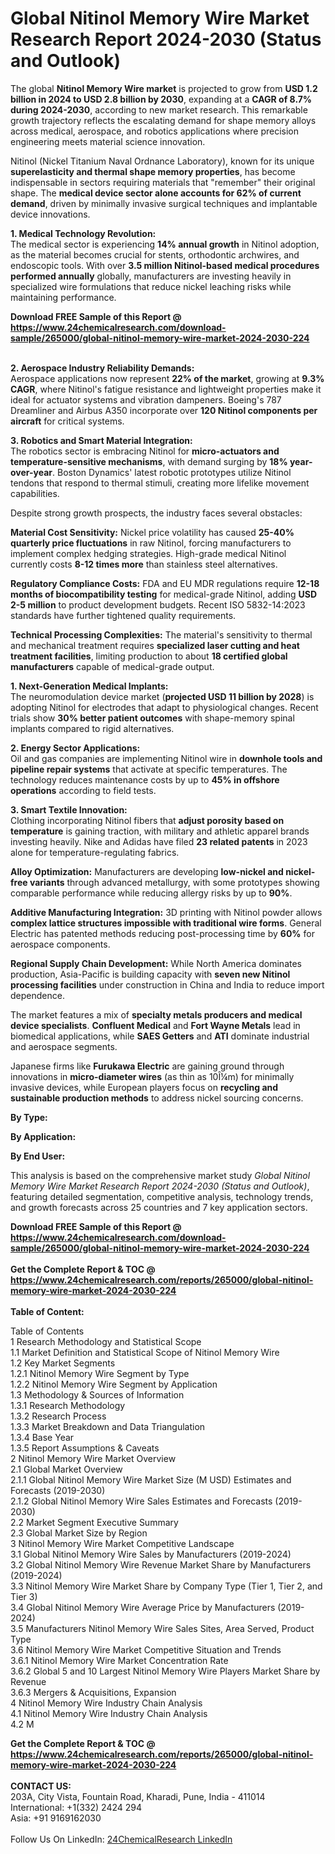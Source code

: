 <h1>Global Nitinol Memory Wire Market Research Report 2024-2030 (Status and Outlook)</h1><p>The global <strong>Nitinol Memory Wire market</strong> is projected to grow from <strong>USD 1.2 billion in 2024 to USD 2.8 billion by 2030</strong>, expanding at a <strong>CAGR of 8.7% during 2024-2030</strong>, according to new market research. This remarkable growth trajectory reflects the escalating demand for shape memory alloys across medical, aerospace, and robotics applications where precision engineering meets material science innovation.</p><p>Nitinol (Nickel Titanium Naval Ordnance Laboratory), known for its unique <strong>superelasticity and thermal shape memory properties</strong>, has become indispensable in sectors requiring materials that "remember" their original shape. The <strong>medical device sector alone accounts for 62% of current demand</strong>, driven by minimally invasive surgical techniques and implantable device innovations.</p><p><strong>1. Medical Technology Revolution:</strong><br>
The medical sector is experiencing <strong>14% annual growth</strong> in Nitinol adoption, as the material becomes crucial for stents, orthodontic archwires, and endoscopic tools. With over <strong>3.5 million Nitinol-based medical procedures performed annually</strong> globally, manufacturers are investing heavily in specialized wire formulations that reduce nickel leaching risks while maintaining performance.</p><div><b>Download FREE Sample of this Report @ 
            <a href="https://www.24chemicalresearch.com/download-sample/265000/global-nitinol-memory-wire-market-2024-2030-224">
            https://www.24chemicalresearch.com/download-sample/265000/global-nitinol-memory-wire-market-2024-2030-224</a></b></div><br><p><strong>2. Aerospace Industry Reliability Demands:</strong><br>
Aerospace applications now represent <strong>22% of the market</strong>, growing at <strong>9.3% CAGR</strong>, where Nitinol's fatigue resistance and lightweight properties make it ideal for actuator systems and vibration dampeners. Boeing's 787 Dreamliner and Airbus A350 incorporate over <strong>120 Nitinol components per aircraft</strong> for critical systems.</p><p><strong>3. Robotics and Smart Material Integration:</strong><br>
The robotics sector is embracing Nitinol for <strong>micro-actuators and temperature-sensitive mechanisms</strong>, with demand surging by <strong>18% year-over-year</strong>. Boston Dynamics' latest robotic prototypes utilize Nitinol tendons that respond to thermal stimuli, creating more lifelike movement capabilities.</p><p>Despite strong growth prospects, the industry faces several obstacles:</p><p><strong>Material Cost Sensitivity:</strong> Nickel price volatility has caused <strong>25-40% quarterly price fluctuations</strong> in raw Nitinol, forcing manufacturers to implement complex hedging strategies. High-grade medical Nitinol currently costs <strong>8-12 times more</strong> than stainless steel alternatives.</p><p><strong>Regulatory Compliance Costs:</strong> FDA and EU MDR regulations require <strong>12-18 months of biocompatibility testing</strong> for medical-grade Nitinol, adding <strong>USD 2-5 million</strong> to product development budgets. Recent ISO 5832-14:2023 standards have further tightened quality requirements.</p><p><strong>Technical Processing Complexities:</strong> The material's sensitivity to thermal and mechanical treatment requires <strong>specialized laser cutting and heat treatment facilities</strong>, limiting production to about <strong>18 certified global manufacturers</strong> capable of medical-grade output.</p><p><strong>1. Next-Generation Medical Implants:</strong><br>
The neuromodulation device market (<strong>projected USD 11 billion by 2028</strong>) is adopting Nitinol for electrodes that adapt to physiological changes. Recent trials show <strong>30% better patient outcomes</strong> with shape-memory spinal implants compared to rigid alternatives.</p><p><strong>2. Energy Sector Applications:</strong><br>
Oil and gas companies are implementing Nitinol wire in <strong>downhole tools and pipeline repair systems</strong> that activate at specific temperatures. The technology reduces maintenance costs by up to <strong>45% in offshore operations</strong> according to field tests.</p><p><strong>3. Smart Textile Innovation:</strong><br>
Clothing incorporating Nitinol fibers that <strong>adjust porosity based on temperature</strong> is gaining traction, with military and athletic apparel brands investing heavily. Nike and Adidas have filed <strong>23 related patents</strong> in 2023 alone for temperature-regulating fabrics.</p><p><strong>Alloy Optimization:</strong> Manufacturers are developing <strong>low-nickel and nickel-free variants</strong> through advanced metallurgy, with some prototypes showing comparable performance while reducing allergy risks by up to <strong>90%</strong>.</p><p><strong>Additive Manufacturing Integration:</strong> 3D printing with Nitinol powder allows <strong>complex lattice structures impossible with traditional wire forms</strong>. General Electric has patented methods reducing post-processing time by <strong>60%</strong> for aerospace components.</p><p><strong>Regional Supply Chain Development:</strong> While North America dominates production, Asia-Pacific is building capacity with <strong>seven new Nitinol processing facilities</strong> under construction in China and India to reduce import dependence.</p><p>The market features a mix of <strong>specialty metals producers and medical device specialists</strong>. <strong>Confluent Medical</strong> and <strong>Fort Wayne Metals</strong> lead in biomedical applications, while <strong>SAES Getters</strong> and <strong>ATI</strong> dominate industrial and aerospace segments.</p><p>Japanese firms like <strong>Furukawa Electric</strong> are gaining ground through innovations in <strong>micro-diameter wires</strong> (as thin as 10Î¼m) for minimally invasive devices, while European players focus on <strong>recycling and sustainable production methods</strong> to address nickel sourcing concerns.</p><p><strong>By Type:</strong></p><p><strong>By Application:</strong></p><p><strong>By End User:</strong></p><p>This analysis is based on the comprehensive market study <em>Global Nitinol Memory Wire Market Research Report 2024-2030 (Status and Outlook)</em>, featuring detailed segmentation, competitive analysis, technology trends, and growth forecasts across 25 countries and 7 key application sectors.</p><div><b>Download FREE Sample of this Report @ 
            <a href="https://www.24chemicalresearch.com/download-sample/265000/global-nitinol-memory-wire-market-2024-2030-224">
            https://www.24chemicalresearch.com/download-sample/265000/global-nitinol-memory-wire-market-2024-2030-224</a></b></div><br><div><b>Get the Complete Report & TOC @ 
            <a href="https://www.24chemicalresearch.com/reports/265000/global-nitinol-memory-wire-market-2024-2030-224">
            https://www.24chemicalresearch.com/reports/265000/global-nitinol-memory-wire-market-2024-2030-224</a></b></div><br>
            <b>Table of Content:</b><p>Table of Contents<br />
1 Research Methodology and Statistical Scope<br />
1.1 Market Definition and Statistical Scope of Nitinol Memory Wire<br />
1.2 Key Market Segments<br />
1.2.1 Nitinol Memory Wire Segment by Type<br />
1.2.2 Nitinol Memory Wire Segment by Application<br />
1.3 Methodology & Sources of Information<br />
1.3.1 Research Methodology<br />
1.3.2 Research Process<br />
1.3.3 Market Breakdown and Data Triangulation<br />
1.3.4 Base Year<br />
1.3.5 Report Assumptions & Caveats<br />
2 Nitinol Memory Wire Market Overview<br />
2.1 Global Market Overview<br />
2.1.1 Global Nitinol Memory Wire Market Size (M USD) Estimates and Forecasts (2019-2030)<br />
2.1.2 Global Nitinol Memory Wire Sales Estimates and Forecasts (2019-2030)<br />
2.2 Market Segment Executive Summary<br />
2.3 Global Market Size by Region<br />
3 Nitinol Memory Wire Market Competitive Landscape<br />
3.1 Global Nitinol Memory Wire Sales by Manufacturers (2019-2024)<br />
3.2 Global Nitinol Memory Wire Revenue Market Share by Manufacturers (2019-2024)<br />
3.3 Nitinol Memory Wire Market Share by Company Type (Tier 1, Tier 2, and Tier 3)<br />
3.4 Global Nitinol Memory Wire Average Price by Manufacturers (2019-2024)<br />
3.5 Manufacturers Nitinol Memory Wire Sales Sites, Area Served, Product Type<br />
3.6 Nitinol Memory Wire Market Competitive Situation and Trends<br />
3.6.1 Nitinol Memory Wire Market Concentration Rate<br />
3.6.2 Global 5 and 10 Largest Nitinol Memory Wire Players Market Share by Revenue<br />
3.6.3 Mergers & Acquisitions, Expansion<br />
4 Nitinol Memory Wire Industry Chain Analysis<br />
4.1 Nitinol Memory Wire Industry Chain Analysis<br />
4.2 M</p><div><b>Get the Complete Report & TOC @ 
            <a href="https://www.24chemicalresearch.com/reports/265000/global-nitinol-memory-wire-market-2024-2030-224">
            https://www.24chemicalresearch.com/reports/265000/global-nitinol-memory-wire-market-2024-2030-224</a></b></div><br><b>CONTACT US:</b><br>
            203A, City Vista, Fountain Road, Kharadi, Pune, India - 411014<br>
            International: +1(332) 2424 294<br>
            Asia: +91 9169162030 <br><br>
            Follow Us On LinkedIn: <a href="https://www.linkedin.com/company/24chemicalresearch/">24ChemicalResearch LinkedIn</a>